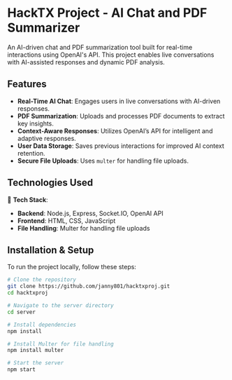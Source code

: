# HackTX Project - AI Chat and PDF Summarizer

An AI-driven chat and PDF summarization tool built for real-time interactions using OpenAI's API. This project enables live conversations with AI-assisted responses and dynamic PDF analysis.

## Features
- **Real-Time AI Chat**: Engages users in live conversations with AI-driven responses.
- **PDF Summarization**: Uploads and processes PDF documents to extract key insights.
- **Context-Aware Responses**: Utilizes OpenAI’s API for intelligent and adaptive responses.
- **User Data Storage**: Saves previous interactions for improved AI context retention.
- **Secure File Uploads**: Uses `multer` for handling file uploads.

## Technologies Used
🔧 **Tech Stack**:
- **Backend**: Node.js, Express, Socket.IO, OpenAI API
- **Frontend**: HTML, CSS, JavaScript
- **File Handling**: Multer for handling file uploads

## Installation & Setup

To run the project locally, follow these steps:

```bash
# Clone the repository
git clone https://github.com/janny801/hacktxproj.git
cd hacktxproj

# Navigate to the server directory
cd server

# Install dependencies
npm install

# Install Multer for file handling
npm install multer

# Start the server
npm start
